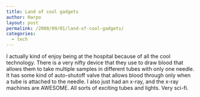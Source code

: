 ```yaml
---
title: Land of cool gadgets
author: Harpo
layout: post
permalink: /2008/09/01/land-of-cool-gadgets/
categories:
  - tech
---
```

I actually kind of enjoy being at the hospital because of all the cool technology. There is a very nifty device that they use to draw blood that allows them to take multiple samples in different tubes with only one needle. It has some kind of auto-shutoff valve that allows blood through only when a tube is attached to the needle. I also just had an x-ray, and the x-ray machines are AWESOME. All sorts of exciting tubes and lights. Very sci-fi.